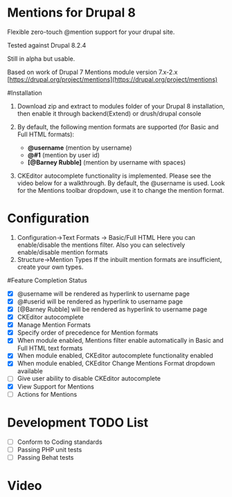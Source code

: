 <!--[![Build Status](https://secure.travis-ci.org/mohankumargupta/mentionsdrupal8module.png?branch=8.x-2.x-dev)](http://travis-ci.org/mohankumargupta/mentionsdrupal8module)-->
# Mentions for Drupal 8

Flexible zero-touch @mention support for your drupal site.

Tested against Drupal 8.2.4

Still in alpha but usable.

Based on work of Drupal 7 Mentions module version 7.x-2.x [https://drupal.org/project/mentions](https://drupal.org/project/mentions)

#Installation
1. Download zip and extract to modules folder of your Drupal 8 installation, then enable it through backend(Extend) or drush/drupal console

2. By default, the following mention formats are supported (for Basic and Full HTML formats):
   - **@username**           (mention by username)
   - **@#1**                 (mention by user id)
   - **\[@Barney Rubble\]**  (mention by username with spaces)

3. CKEditor autocomplete functionality is implemented. Please see the video below for a walkthrough. By default,
   the @username is used. Look for the Mentions toolbar dropdown, use it to change the mention format. 

# Configuration
1. Configuration->Text Formats -> Basic/Full HTML
   Here you can enable/disable the mentions filter. Also you can selectively enable/disable mention formats
2. Structure->Mention Types
   If the inbuilt mention formats are insufficient, create your own types.

#Feature Completion Status

- [x] @username will be rendered as hyperlink to username page 
- [x] @#userid will be rendered as hyperlink to username page 
- [x] [@Barney Rubble] will be rendered as hyperlink to username page
- [x] CKEditor autocomplete 
- [x] Manage Mention Formats
- [x] Specify order of precedence for Mention formats
- [x] When module enabled, Mentions filter enable automatically in Basic and Full HTML text formats
- [x] When module enabled, CKEditor autocomplete functionality enabled 
- [x] When module enabled, CKEditor Change Mentions Format dropdown available
- [ ] Give user ability to disable CKEditor autocomplete
- [x] View Support for Mentions
- [ ] Actions for Mentions 

# Development TODO List
- [ ] Conform to Coding standards
- [ ] Passing PHP unit tests
- [ ] Passing Behat tests 

# Video



